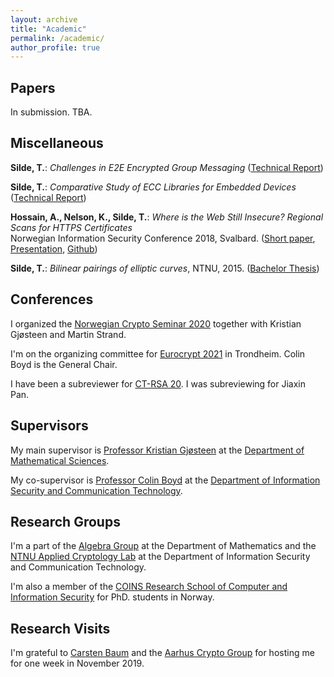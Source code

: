 ```yaml
---
layout: archive
title: "Academic"
permalink: /academic/
author_profile: true
---
```


## Papers

In submission. TBA.

## Miscellaneous

**Silde, T.**: _Challenges in E2E Encrypted Group Messaging_ ([Technical Report](https://tjerandsilde.no/files/GroupMessagingReport.pdf))

**Silde, T.**: _Comparative Study of ECC Libraries for Embedded Devices_ ([Technical Report](https://tjerandsilde.no/files/Comparative-Study-of-ECC-Libraries-for-Embedded-Devices.pdf))

**Hossain, A., Nelson, K.,  Silde, T.**: _Where is the Web Still Insecure? Regional Scans for HTTPS Certificates_  
Norwegian Information Security Conference 2018, Svalbard. ([Short paper](https://tjerandsilde.no/files/Where_is_the_web_still_insecure__Regional_scans_for_HTTPS_certificates.pdf), [Presentation](https://tjerandsilde.no/files/NISK_presentation.pdf), [Github](https://github.com/tjesi/security-scan))

**Silde, T.**: _Bilinear pairings of elliptic curves_, NTNU, 2015. ([Bachelor Thesis](https://tjerandsilde.no/files/Bachelor_Thesis.pdf))

## Conferences
I organized the [Norwegian Crypto Seminar 2020](https://wiki.math.ntnu.no/nks/nks20) together with Kristian Gjøsteen and Martin Strand.

I'm on the organizing committee for [Eurocrypt 2021](https://eurocrypt.iacr.org/2021) in Trondheim. Colin Boyd is the General Chair.

 I have been a subreviewer for [CT-RSA 20](https://link.springer.com/book/10.1007/978-3-030-40186-3). I was subreviewing for Jiaxin Pan.

## Supervisors
My main supervisor is [Professor Kristian Gjøsteen](https://www.ntnu.edu/employees/kristian.gjosteen) at the [Department of Mathematical Sciences](https://www.ntnu.edu/imf).

My co-supervisor is [Professor Colin Boyd](https://www.ntnu.edu/employees/colin.boyd) at the [Department of Information Security and Communication Technology](https://www.ntnu.edu/iik).

## Research Groups
I'm a part of the [Algebra Group](https://www.ntnu.edu/imf/research/algebra) at the Department of Mathematics and the [NTNU Applied Cryptology Lab](https://www.ntnu.edu/iik/nacl-lab) at the Department of Information Security and Communication Technology.

I'm also a member of the [COINS Research School of Computer and Information Security](https://coinsrs.no) for PhD. students in Norway.

## Research Visits
I'm grateful to [Carsten Baum](http://www.carstenbaum.com) and the [Aarhus Crypto Group](https://cs.au.dk/research/cryptography-and-security) for hosting me for one week in November 2019.
